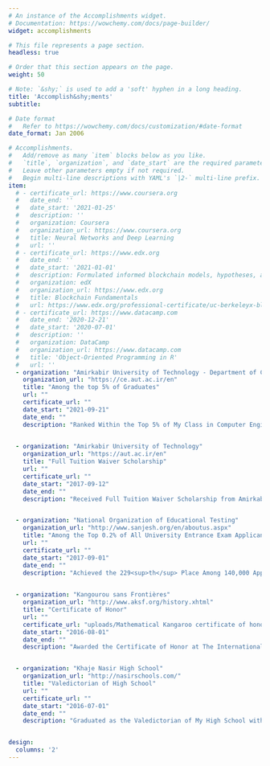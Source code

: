 ```yaml
---
# An instance of the Accomplishments widget.
# Documentation: https://wowchemy.com/docs/page-builder/
widget: accomplishments

# This file represents a page section.
headless: true

# Order that this section appears on the page.
weight: 50

# Note: `&shy;` is used to add a 'soft' hyphen in a long heading.
title: 'Accomplish&shy;ments'
subtitle:

# Date format
#   Refer to https://wowchemy.com/docs/customization/#date-format
date_format: Jan 2006

# Accomplishments.
#   Add/remove as many `item` blocks below as you like.
#   `title`, `organization`, and `date_start` are the required parameters.
#   Leave other parameters empty if not required.
#   Begin multi-line descriptions with YAML's `|2-` multi-line prefix.
item:
  # - certificate_url: https://www.coursera.org
  #   date_end: ''
  #   date_start: '2021-01-25'
  #   description: ''
  #   organization: Coursera
  #   organization_url: https://www.coursera.org
  #   title: Neural Networks and Deep Learning
  #   url: ''
  # - certificate_url: https://www.edx.org
  #   date_end: ''
  #   date_start: '2021-01-01'
  #   description: Formulated informed blockchain models, hypotheses, and use cases.
  #   organization: edX
  #   organization_url: https://www.edx.org
  #   title: Blockchain Fundamentals
  #   url: https://www.edx.org/professional-certificate/uc-berkeleyx-blockchain-fundamentals
  # - certificate_url: https://www.datacamp.com
  #   date_end: '2020-12-21'
  #   date_start: '2020-07-01'
  #   description: ''
  #   organization: DataCamp
  #   organization_url: https://www.datacamp.com
  #   title: 'Object-Oriented Programming in R'
  #   url: ''
  - organization: "Amirkabir University of Technology - Department of Computer Engineering"
    organization_url: "https://ce.aut.ac.ir/en"
    title: "Among the top 5% of Graduates"
    url: ""
    certificate_url: ""
    date_start: "2021-09-21"
    date_end: ""
    description: "Ranked Within the Top 5% of My Class in Computer Engineering Department at Amirkabir University of Technology with a GPA of 19.28 (out of 20)."
    

  - organization: "Amirkabir University of Technology"
    organization_url: "https://aut.ac.ir/en"
    title: "Full Tuition Waiver Scholarship"
    url: ""
    certificate_url: ""
    date_start: "2017-09-12"
    date_end: ""
    description: "Received Full Tuition Waiver Scholarship from Amirkabir University of Technology."


  - organization: "National Organization of Educational Testing"
    organization_url: "http://www.sanjesh.org/en/aboutus.aspx"
    title: "Among the Top 0.2% of All University Entrance Exam Applicants"
    url: ""
    certificate_url: ""
    date_start: "2017-09-01"
    date_end: ""
    description: "Achieved the 229<sup>th</sup> Place Among 140,000 Applicants in the Iranian University Entrance Exam."
  

  - organization: "Kangourou sans Frontières"
    organization_url: "http://www.aksf.org/history.xhtml"
    title: "Certificate of Honor"
    url: ""
    certificate_url: "uploads/Mathematical Kangaroo certificate of honor.jpg"
    date_start: "2016-08-01"
    date_end: ""
    description: "Awarded the Certificate of Honor at The International Mathematical Kangaroo Contest."


  - organization: "Khaje Nasir High School"
    organization_url: "http://nasirschools.com/"
    title: "Valedictorian of High School"
    url: ""
    certificate_url: ""
    date_start: "2016-07-01"
    date_end: ""
    description: "Graduated as the Valedictorian of My High School with a GPA of 19.89 (out of 20)."


design:
  columns: '2'
---
```

